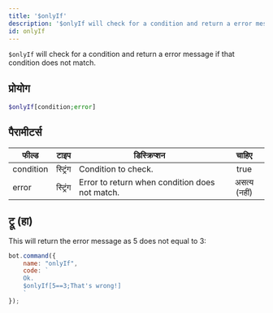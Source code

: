 ```yaml
---
title: '$onlyIf'
description: '$onlyIf will check for a condition and return a error message if that condition does not match.'
id: onlyIf
---
```


`$onlyIf` will check for a condition and return a error message if that condition does not match.

## प्रोयोग

```php
$onlyIf[condition;error]
```

## पैरामीटर्स

| फील्ड     | टाइप     | डिस्क्रिप्शन                                   |    चाहिए     |
| --------- | -------- | ---------------------------------------------- |:------------:|
| condition | स्ट्रिंग | Condition to check.                            |     true     |
| error     | स्ट्रिंग | Error to return when condition does not match. | असत्य (नहीं) |

## ट्रू (हा)

This will return the error message as 5 does not equal to 3:

```javascript
bot.command({
    name: "onlyIf",
    code: `
    Ok.
    $onlyIf[5==3;That's wrong!]
    `
});
```
